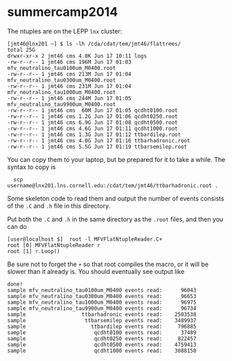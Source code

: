 summercamp2014
==============

The ntuples are on the LEPP `lnx` cluster:

```
[jmt46@lnx201 ~] $ ls -lh /cda/cdat/tem/jmt46/flattrees/
total 25G
drwxr-xr-x 2 jmt46 cms 4.0K Jun 17 10:11 logs
-rw-r--r-- 1 jmt46 cms 196M Jun 17 01:03 mfv_neutralino_tau0100um_M0400.root
-rw-r--r-- 1 jmt46 cms 213M Jun 17 01:04 mfv_neutralino_tau0300um_M0400.root
-rw-r--r-- 1 jmt46 cms 231M Jun 17 01:04 mfv_neutralino_tau1000um_M0400.root
-rw-r--r-- 1 jmt46 cms 244M Jun 17 01:05 mfv_neutralino_tau9900um_M0400.root
-rw-r--r-- 1 jmt46 cms  60M Jun 17 01:05 qcdht0100.root
-rw-r--r-- 1 jmt46 cms 1.2G Jun 17 01:06 qcdht0250.root
-rw-r--r-- 1 jmt46 cms 6.9G Jun 17 01:08 qcdht0500.root
-rw-r--r-- 1 jmt46 cms 4.6G Jun 17 01:11 qcdht1000.root
-rw-r--r-- 1 jmt46 cms 1.3G Jun 17 01:12 ttbardilep.root
-rw-r--r-- 1 jmt46 cms 4.0G Jun 17 01:16 ttbarhadronic.root
-rw-r--r-- 1 jmt46 cms 5.5G Jun 17 01:19 ttbarsemilep.root
```

You can copy them to your laptop, but be prepared for it to take a
while. The syntax to copy is

```
  scp username@lnx201.lns.cornell.edu:/cdat/tem/jmt46/ttbarhadronic.root .
```

Some skeleton code to read them and output the number of events
consists of the `.C` and `.h` file in this directory.

Put both the `.C` and `.h` in the same directory as the `.root` files,
and then you can do

```
[user@localhost $]  root -l MFVFlatNtupleReader.C+
root [0] MFVFlatNtupleReader r
root [1] r.Loop()
```

Be sure not to forget the `+` so that root compiles the macro, or it
will be slower than it already is. You should eventually see output
like

```
done!
sample mfv_neutralino_tau0100um_M0400 events read:      96043
sample mfv_neutralino_tau0300um_M0400 events read:      96653
sample mfv_neutralino_tau1000um_M0400 events read:      96975
sample mfv_neutralino_tau9900um_M0400 events read:      96734
sample                  ttbarhadronic events read:    2503538
sample                   ttbarsemilep events read:    3489937
sample                     ttbardilep events read:     796885
sample                      qcdht0100 events read:      37489
sample                      qcdht0250 events read:     822457
sample                      qcdht0500 events read:    4759413
sample                      qcdht1000 events read:    3088150
```
